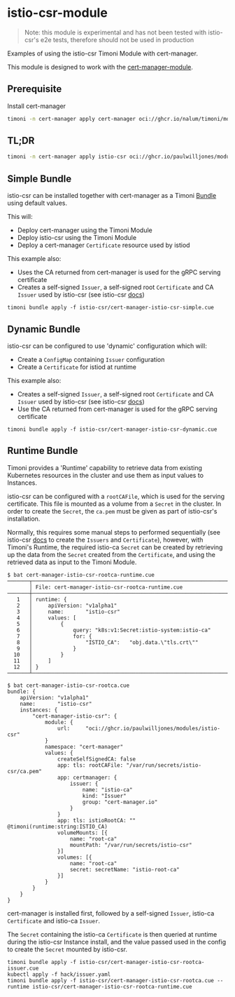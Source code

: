 # istio-csr-module

> Note: this module is experimental and has not been tested with istio-csr's e2e tests, therefore should not be used in production 

Examples of using the istio-csr Timoni Module with cert-manager.

This module is designed to work with the [cert-manager-module](https://github.com/Nalum/cert-manager-module).

## Prerequisite

Install cert-manager

```sh
timoni -n cert-manager apply cert-manager oci://ghcr.io/nalum/timoni/modules/cert-manager
```

## TL;DR

```sh
timoni -n cert-manager apply istio-csr oci://ghcr.io/paulwilljones/modules/istio-csr --version=0.0.1
```

## Simple Bundle

istio-csr can be installed together with cert-manager as a Timoni [Bundle](https://timoni.sh/concepts/#bundle) using default values.

This will:

- Deploy cert-manager using the Timoni Module
- Deploy istio-csr using the Timoni Module 
- Deploy a cert-manager `Certificate` resource used by istiod

This example also:

- Uses the CA returned from cert-manager is used for the gRPC serving certificate
- Creates a self-signed `Issuer`, a self-signed root `Certificate` and CA `Issuer` used by istio-csr (see istio-csr [docs](https://cert-manager.io/docs/usage/istio-csr/installation/#4-export-the-root-ca-to-a-local-file))

```shell
timoni bundle apply -f istio-csr/cert-manager-istio-csr-simple.cue
```

## Dynamic Bundle

istio-csr can be configured to use 'dynamic' configuration which will:

- Create a `ConfigMap` containing `Issuer` configuration
- Create a `Certificate` for istiod at runtime

This example also:

- Creates a self-signed `Issuer`, a self-signed root `Certificate` and CA `Issuer` used by istio-csr (see istio-csr [docs](https://cert-manager.io/docs/usage/istio-csr/installation/#4-export-the-root-ca-to-a-local-file))
- Use the CA returned from cert-manager is used for the gRPC serving certificate

```shell
timoni bundle apply -f istio-csr/cert-manager-istio-csr-dynamic.cue
```

## Runtime Bundle

Timoni provides a 'Runtime' capability to retrieve data from existing Kubernetes resources in the cluster and use them as input values to Instances.

istio-csr can be configured with a `rootCAFile`, which is used for the serving certificate. This file is mounted as a volume from a `Secret` in the cluster. In order to create the `Secret`, the `ca.pem` must be given as part of istio-csr's installation.

Normally, this requires some manual steps to performed sequentially (see istio-csr [docs](https://cert-manager.io/docs/usage/istio-csr/installation/#4-export-the-root-ca-to-a-local-file) to create the `Issuers` and `Certificate`), however, with Timoni's Runtime, the required istio-ca `Secret` can be created by retrieving up the data from the `Secret` created from the `Certificate`, and using the retrieved data as input to the Timoni Module.

```shell
$ bat cert-manager-istio-csr-rootca-runtime.cue
───────┬───────────────────────────────────────────────────────────────────────────────────────────────────────────────────────────────────────────────────────────────────────────────────────────────────────────
       │ File: cert-manager-istio-csr-rootca-runtime.cue
───────┼───────────────────────────────────────────────────────────────────────────────────────────────────────────────────────────────────────────────────────────────────────────────────────────────────────────
   1   │ runtime: {
   2   │     apiVersion: "v1alpha1"
   3   │     name:       "istio-csr"
   4   │     values: [
   5   │         {
   6   │             query: "k8s:v1:Secret:istio-system:istio-ca"
   7   │             for: {
   8   │                 "ISTIO_CA":   "obj.data.\"tls.crt\""
   9   │             }
  10   │         }
  11   │     ]
  12   │ }
───────┴───────────────────────────────────────────────────────────────────────────────────────────────────────────────────────────────────────────────────────────────────────────────────────────────────────────
```

```shell
$ bat cert-manager-istio-csr-rootca.cue
bundle: {
	apiVersion: "v1alpha1"
	name:       "istio-csr"
	instances: {
		"cert-manager-istio-csr": {
			module: {
				url:     "oci://ghcr.io/paulwilljones/modules/istio-csr"
			}
			namespace: "cert-manager"
			values: {
				createSelfSignedCA: false
				app: tls: rootCAFile: "/var/run/secrets/istio-csr/ca.pem"
				app: certmanager: {
					issuer: {
						name: "istio-ca"
						kind: "Issuer"
						group: "cert-manager.io"
					}
				}
				app: tls: istioRootCA: "" @timoni(runtime:string:ISTIO_CA)
				volumeMounts: [{
					name: "root-ca"
					mountPath: "/var/run/secrets/istio-csr"
				}]
				volumes: [{
					name: "root-ca"
					secret: secretName: "istio-root-ca"
				}]
			}
		}
	}
}
```

cert-manager is installed first, followed by a self-signed `Issuer`, istio-ca `Certificate` and istio-ca `Issuer`.

The `Secret` containing the istio-ca `Certificate` is then queried at runtime during the istio-csr Instance install, and the value passed used in the config to create the `Secret` mounted by istio-csr.

```shell
timoni bundle apply -f istio-csr/cert-manager-istio-csr-rootca-issuer.cue
kubectl apply -f hack/issuer.yaml
timoni bundle apply -f istio-csr/cert-manager-istio-csr-rootca.cue --runtime istio-csr/cert-manager-istio-csr-rootca-runtime.cue
```
